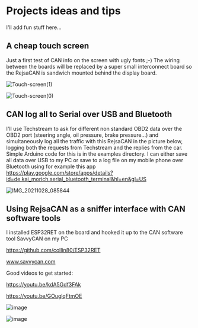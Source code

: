 # Projects ideas and tips

I'll add fun stuff here... 


## A cheap touch screen

Just a first test of CAN info on the screen with ugly fonts ;-)  The wiring between the boards will be replaced by a super small interconnect board so the RejsaCAN is sandwich mounted behind the display board.

![Touch-screen(1)](https://user-images.githubusercontent.com/32169384/138956178-591b5a11-4536-44ec-ba11-c2d607cd882b.jpg)

![Touch-screen(0)](https://user-images.githubusercontent.com/32169384/138956181-5c421461-7e94-4a66-8d21-c0f54506565e.png)


## CAN log all to Serial over USB and Bluetooth

I'll use Techstream to ask for different non standard OBD2 data over the OBD2 port (steering angle, oil pressure, brake pressure...) and simultaneously log all the traffic with this RejsaCAN in the picture below, logging both the requests from Techstream and the replies from the car. Simple Arduino code for this is in the examples directory. I can either save all data over USB to my PC or save to a log file on my mobile phone over Bluetooth using for example this app https://play.google.com/store/apps/details?id=de.kai_morich.serial_bluetooth_terminal&hl=en&gl=US

![IMG_20211028_085844](https://user-images.githubusercontent.com/32169384/139203931-2b5d8c71-bb6d-413a-8c6a-0a8f1bfe9376.jpg)


## Using RejsaCAN as a sniffer interface with CAN software tools

I installed ESP32RET on the board and hooked it up to the CAN software tool SavvyCAN on my PC

https://github.com/collin80/ESP32RET

www.savvycan.com


Good videos to get started:

https://youtu.be/kdA5Gdf3FAk

https://youtu.be/GOuglqFtmOE

![image](https://user-images.githubusercontent.com/32169384/137488188-7943bd23-efe2-4454-a5ed-df7043051c72.png)

![image](https://user-images.githubusercontent.com/32169384/137488021-70c7fb58-a59d-4f41-86c1-395dd06bf2e3.png)

